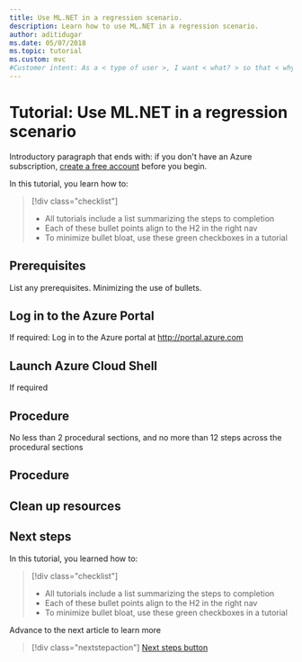 ```yaml
---
title: Use ML.NET in a regression scenario.
description: Learn how to use ML.NET in a regression scenario.
author: aditidugar
ms.date: 05/07/2018
ms.topic: tutorial
ms.custom: mvc
#Customer intent: As a < type of user >, I want < what? > so that < why? >.
---
```

# Tutorial: Use ML.NET in a regression scenario

Introductory paragraph that ends with: if you don't have an Azure subscription, [create a free account](https://azure.microsoft.com/free/) before you begin.

In this tutorial, you learn how to:
> [!div class="checklist"]
> * All tutorials include a list summarizing the steps to completion
> * Each of these bullet points align to the H2 in the right nav
> * To minimize bullet bloat, use these green checkboxes in a tutorial

## Prerequisites
List any prerequisites.  Minimizing the use of bullets.

## Log in to the Azure Portal
If required: Log in to the Azure portal at http://portal.azure.com

## Launch Azure Cloud Shell
If required

## Procedure
No less than 2 procedural sections, and no more than 12 steps across the procedural sections

## Procedure

## Clean up resources

## Next steps
In this tutorial, you learned how to:
> [!div class="checklist"]
> * All tutorials include a list summarizing the steps to completion
> * Each of these bullet points align to the H2 in the right nav
> * To minimize bullet bloat, use these green checkboxes in a tutorial

Advance to the next article to learn more
> [!div class="nextstepaction"]
> [Next steps button](contribute-get-started-mvc.md)

